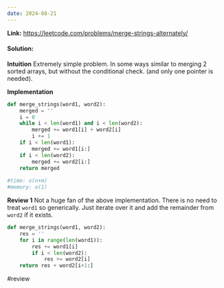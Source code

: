 ```yaml
---
date: 2024-08-21
---
```

**Link:** https://leetcode.com/problems/merge-strings-alternately/
#### Solution:

**Intuition**
Extremely simple problem. In some ways similar to merging 2 sorted arrays, but without the conditional check. (and only one pointer is needed). 

**Implementation**
```python
def merge_strings(word1, word2):
	merged = ''
	i = 0
	while i < len(word1) and i < len(word2):
		merged += word1[i] + word2[i]
		i += 1
	if i < len(word1):
		merged += word1[i:]
	if i < len(word2):
		merged += word2[i:]
	return merged
	
#time: o(n+m)
#memory: o(1)
```

**Review 1**
Not a huge fan of the above implementation. There is no need to treat `word1` so generically. Just iterate over it and add the remainder from `word2` if it exists. 

```python
def merge_strings(word1, word2):
	res = ''
	for i in range(len(word1)):
		res += word1[i]
		if i < len(word2):
			res += word2[i]
	return res + word2[i+1:]
```

#review 


